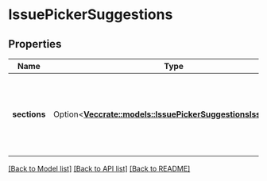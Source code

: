 # IssuePickerSuggestions

## Properties

Name | Type | Description | Notes
------------ | ------------- | ------------- | -------------
**sections** | Option<[**Vec<crate::models::IssuePickerSuggestionsIssueType>**](IssuePickerSuggestionsIssueType.md)> | A list of issues for an issue type suggested for use in auto-completion. | [optional][readonly]

[[Back to Model list]](../README.md#documentation-for-models) [[Back to API list]](../README.md#documentation-for-api-endpoints) [[Back to README]](../README.md)


